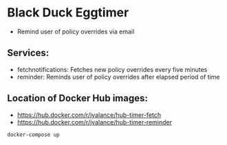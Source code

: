 # Black Duck Eggtimer
* Remind user of policy overrides via email

## Services:
* fetchnotifications: Fetches new policy overrides every five minutes
* reminder: Reminds user of policy overrides after elapsed period of time

## Location of Docker Hub images:

* https://hub.docker.com/r/jvalance/hub-timer-fetch
* https://hub.docker.com/r/jvalance/hub-timer-reminder

```
docker-compose up
```